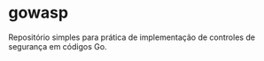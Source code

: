 # gowasp

Repositório simples para prática de implementação de controles de segurança em códigos Go.